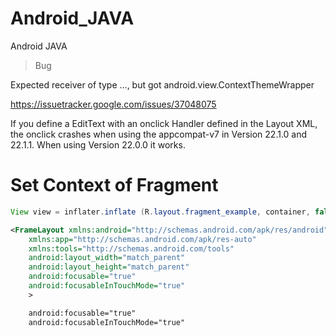 # Android_JAVA
Android JAVA

> Bug

Expected receiver of type ..., but got android.view.ContextThemeWrapper

https://issuetracker.google.com/issues/37048075

If you define a EditText with an onclick Handler defined in the Layout XML, the onclick crashes when using the appcompat-v7 in Version 22.1.0 and 22.1.1. When using Version 22.0.0 it works. 

# Set Context of Fragment
```JAVA
View view = inflater.inflate (R.layout.fragment_example, container, false
```

```XML
<FrameLayout xmlns:android="http://schemas.android.com/apk/res/android"
    xmlns:app="http://schemas.android.com/apk/res-auto"
    xmlns:tools="http://schemas.android.com/tools"
    android:layout_width="match_parent"
    android:layout_height="match_parent"
    android:focusable="true"
    android:focusableInTouchMode="true"
    >
```

```XML
    android:focusable="true"
    android:focusableInTouchMode="true"
```

